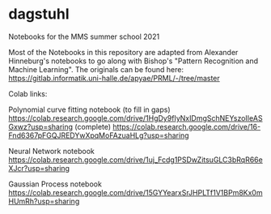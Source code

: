 # dagstuhl
Notebooks for the MMS summer school 2021

Most of the Notebooks in this repository are adapted from Alexander Hinneburg's notebooks to go along with Bishop's "Pattern Recognition and Machine Learning". 
The originals can be found here: https://gitlab.informatik.uni-halle.de/apyae/PRML/-/tree/master

Colab links:

Polynomial curve fitting notebook
(to fill in gaps) https://colab.research.google.com/drive/1HgDy9fIyNxIDmgSchNEYszoIIeASGxwz?usp=sharing
(complete) https://colab.research.google.com/drive/16-Fnd6367pFGQJREDYwXpqMoFAzuaHLg?usp=sharing

Neural Network notebook
https://colab.research.google.com/drive/1uj_Fcdg1PSDwZitsuGLC3bRqR66eXJcr?usp=sharing

Gaussian Process notebook
https://colab.research.google.com/drive/15GYYearxSrJHPLTf1V1BPm8Kx0mHUmRh?usp=sharing
